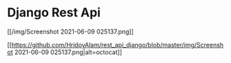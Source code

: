 # Django Rest Api
[[/img/Screenshot 2021-06-09 025137.png]]

[[https://github.com/HridoyAlam/rest_api_django/blob/master/img/Screenshot 2021-06-09 025137.png|alt=octocat]]
